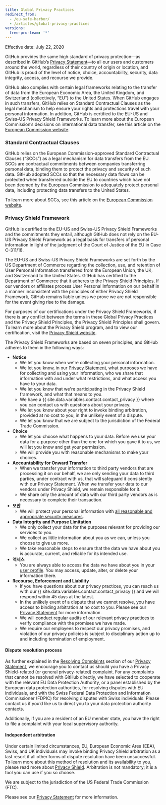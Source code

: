 ```yaml
---
title: Global Privacy Practices
redirect_from:
  - /eu-safe-harbor/
  - /articles/global-privacy-practices
versions:
  free-pro-team: '*'
---
```


Effective date: July 22, 2020

GitHub provides the same high standard of privacy protection—as described in GitHub’s [Privacy Statement](/github/site-policy/github-privacy-statement#githubs-global-privacy-practices)—to all our users and customers around the world, regardless of their country of origin or location, and GitHub is proud of the level of notice, choice, accountability, security, data integrity, access, and recourse we provide.

GitHub also complies with certain legal frameworks relating to the transfer of data from the European Economic Area, the United Kingdom, and Switzerland (collectively, “EU”) to the United States. When GitHub engages in such transfers, GitHub relies on Standard Contractual Clauses as the legal mechanism to help ensure your rights and protections travel with your personal information. In addition, GitHub is certified to the EU-US and Swiss-US Privacy Shield Frameworks. To learn more about the European Commission’s decisions on international data transfer, see this article on the [European Commission website](https://ec.europa.eu/info/law/law-topic/data-protection/international-dimension-data-protection_en).

### Standard Contractual Clauses

GitHub relies on the European Commission-approved Standard Contractual Clauses (“SCCs”) as a legal mechanism for data transfers from the EU. SCCs are contractual commitments between companies transferring personal data, binding them to protect the privacy and security of such data. GitHub adopted SCCs so that the necessary data flows can be protected when transferred outside the EU to countries which have not been deemed by the European Commission to adequately protect personal data, including protecting data transfers to the United States.

To learn more about SCCs, see this article on the [European Commission website](https://ec.europa.eu/info/law/law-topic/data-protection/international-dimension-data-protection/standard-contractual-clauses-scc_en).

### Privacy Shield Framework

GitHub is certified to the EU-US and Swiss-US Privacy Shield Frameworks and the commitments they entail, although GitHub does not rely on the EU-US Privacy Shield Framework as a legal basis for transfers of personal information in light of the judgment of the Court of Justice of the EU in Case C-311/18.

The EU-US and Swiss-US Privacy Shield Frameworks are set forth by the US Department of Commerce regarding the collection, use, and retention of User Personal Information transferred from the European Union, the UK, and Switzerland to the United States. GitHub has certified to the Department of Commerce that it adheres to the Privacy Shield Principles. If our vendors or affiliates process User Personal Information on our behalf in a manner inconsistent with the principles of either Privacy Shield Framework, GitHub remains liable unless we prove we are not responsible for the event giving rise to the damage.

For purposes of our certifications under the Privacy Shield Frameworks, if there is any conflict between the terms in these Global Privacy Practices and the Privacy Shield Principles, the Privacy Shield Principles shall govern. To learn more about the Privacy Shield program, and to view our certification, visit the [Privacy Shield website](https://www.privacyshield.gov/).

The Privacy Shield Frameworks are based on seven principles, and GitHub adheres to them in the following ways:

- **Notice**
  - We let you know when we're collecting your personal information.
  - We let you know, in our [Privacy Statement](/articles/github-privacy-statement/), what purposes we have for collecting and using your information, who we share that information with and under what restrictions, and what access you have to your data.
  - We let you know that we're participating in the Privacy Shield framework, and what that means to you.
  - We have a {{ site.data.variables.contact.contact_privacy }} where you can contact us with questions about your privacy.
  - We let you know about your right to invoke binding arbitration, provided at no cost to you, in the unlikely event of a dispute.
  - We let you know that we are subject to the jurisdiction of the Federal Trade Commission.
- **Choice**
  - We let you choose what happens to your data. Before we use your data for a purpose other than the one for which you gave it to us, we will let you know and get your permission.
  - We will provide you with reasonable mechanisms to make your choices.
- **Accountability for Onward Transfer**
  - When we transfer your information to third party vendors that are processing it on our behalf, we are only sending your data to third parties, under contract with us, that will safeguard it consistently with our Privacy Statement. When we transfer your data to our vendors under Privacy Shield, we remain responsible for it.
  - We share only the amount of data with our third party vendors as is necessary to complete their transaction.
- **보안**
  - We will protect your personal information with [all reasonable and appropriate security measures](https://github.com/security).
- **Data Integrity and Purpose Limitation**
  - We only collect your data for the purposes relevant for providing our services to you.
  - We collect as little information about you as we can, unless you choose to give us more.
  - We take reasonable steps to ensure that the data we have about you is accurate, current, and reliable for its intended use.
- **액세스**
  - You are always able to access the data we have about you in your [user profile](https://github.com/settings/profile). You may access, update, alter, or delete your information there.
- **Recourse, Enforcement and Liability**
  - If you have questions about our privacy practices, you can reach us with our {{ site.data.variables.contact.contact_privacy }} and we will respond within 45 days at the latest.
  - In the unlikely event of a dispute that we cannot resolve, you have access to binding arbitration at no cost to you. Please see our [Privacy Statement](/articles/github-privacy-statement/) for more information.
  - We will conduct regular audits of our relevant privacy practices to verify compliance with the promises we have made.
  - We require our employees to respect our privacy promises, and violation of our privacy policies is subject to disciplinary action up to and including termination of employment.


#### Dispute resolution process

As further explained in the [Resolving Complaints](/github/site-policy/github-privacy-statement#resolving-complaints) section of our [Privacy Statement](/github/site-policy/github-privacy-statement), we encourage you to contact us should you have a Privacy Shield-related (or general privacy-related) complaint. For any complaints that cannot be resolved with GitHub directly, we have selected to cooperate with the relevant EU Data Protection Authority, or a panel established by the European data protection authorities, for resolving disputes with EU individuals, and with the Swiss Federal Data Protection and Information Commissioner (FDPIC) for resolving disputes with Swiss individuals. Please contact us if you’d like us to direct you to your data protection authority contacts.

Additionally, if you are a resident of an EU member state, you have the right to file a complaint with your local supervisory authority.

#### Independent arbitration

Under certain limited circumstances, EU, European Economic Area (EEA), Swiss, and UK individuals may invoke binding Privacy Shield arbitration as a last resort if all other forms of dispute resolution have been unsuccessful. To learn more about this method of resolution and its availability to you, please read more about [Privacy Shield](https://www.privacyshield.gov/article?id=ANNEX-I-introduction). Arbitration is not mandatory; it is a tool you can use if you so choose.

We are subject to the jurisdiction of the US Federal Trade Commission (FTC).

Please see our [Privacy Statement](/articles/github-privacy-statement/) for more information.
